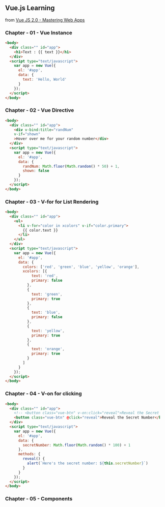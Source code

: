 ## Vue.js Learning

from [Vue JS 2.0 - Mastering Web Apps](https://www.udemy.com/vue-web-apps/learn/v4/)

### Chapter - 01 - Vue Instance

```html
<body>
  <div class="" id="app">
    <h1>Text : {{ text }}</h1>
  </div>
  <script type="text/javascript">
    var app = new Vue({
      el: '#app',
      data: {
        text: 'Hello, World'
      }
    });
  </script>
</body>
```

### Chapter - 02 - Vue Directive

```html
<body>
  <div class="" id="app">
    <div v-bind:title="randNum" 
    v-if="shown" 
    >Hover over me for your random number</div>
  </div>
  <script type="text/javascript">
    var app = new Vue({
      el: '#app',
      data: {
        randNum: Math.floor(Math.random() * 50) + 1,
        shown: false
      }
    });
  </script>
</body>
```

### Chapter - 03 - V-for for List Rendering

```html
<body>
  <div class="" id="app">
    <ul>
      <li v-for="color in xcolors" v-if="color.primary">
        {{ color.text }}
      </li>
    </ul>
  </div>
  <script type="text/javascript">
    var app = new Vue({
      el: '#app',
      data: {
        colors: ['red', 'green', 'blue', 'yellow', 'orange'],
        xcolors: [{
            text: 'red',
            primary: false
          },
          {
            text: 'green',
            primary: true
          },
          {
            text: 'blue',
            primary: false
          },
          {
            text: 'yellow',
            primary: true
          },
          {
            text: 'orange',
            primary: true
          }
        ]
      }
    });
  </script>
</body>
``` 

### Chapter - 04 - V-on for clicking

```html
<body>
  <div class="" id="app">
    <!-- <button class="vue-btn" v-on:click="reveal">Reveal the Secret Number</button> -->
    <button class="vue-btn" @click="reveal">Reveal the Secret Number</button>
  </div>
  <script type="text/javascript">
    var app = new Vue({
      el: '#app',
      data: {
        secretNumber: Math.floor(Math.random() * 100) + 1
      },
      methods: {
        reveal() {
          alert(`Here's the secret number: ${this.secretNumber}`)
        }
      }
    });
  </script>
</body>
```

### Chapter - 05 - Components